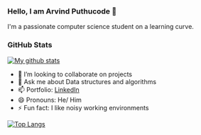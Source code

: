 ### Hello, I am Arvind Puthucode 👋

I'm a passionate computer science student on a learning curve.   

### GitHub Stats

[![My github stats](https://github-readme-stats.vercel.app/api?username=Arvind-puthucode&count_private=true&show_icons=true&theme=gotham)](https://github.com/anuraghazra/github-readme-stats)

<!-- - 🔭 I’m currently working on ArcGis
- 🌱 I’m currently learning Flutter -->
- 👯 I’m looking to collaborate on projects
- 💬 Ask me about Data structures and algorithms
- 📫 Portfolio: [LinkedIn](https://www.linkedin.com/in/nishanth-gobi-66bb631b0/)
- 😄 Pronouns: He/ Him
- ⚡ Fun fact: I like noisy working environments 

[![Top Langs](https://github-readme-stats.vercel.app/api/top-langs/?username=Arvind-puthucode&layout=compact&theme=gotham&hide_border=true&langs_count=10)](https://github.com/Nishanth-Gobi)

